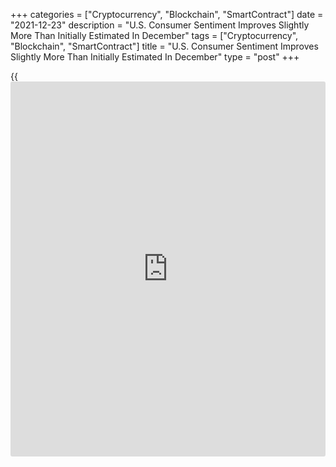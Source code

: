 +++
categories = ["Cryptocurrency", "Blockchain", "SmartContract"]
date = "2021-12-23"
description = "U.S. Consumer Sentiment Improves Slightly More Than Initially Estimated In December"
tags = ["Cryptocurrency", "Blockchain", "SmartContract"]
title = "U.S. Consumer Sentiment Improves Slightly More Than Initially Estimated In December"
type = "post"
+++

{{<iframe id="large-banner" src="https://www.bounty.group/#slide=19.0" width="100%" height="600" scrolling="no" style="border: 0px solid rgb(216, 221, 230); border-radius: 3px;">}}

Revised data released by the University of Michigan on Thursday showed
consumer sentiment in the U.S. improved by slightly more than initially
estimated in the month of December.

The report showed the consumer sentiment index for December was upwardly
revised to 70.6 from the preliminary reading of 70.4. The revised
reading is even further above the ten-year low of 67.4 seen in November.

Surveys of Consumers chief economist Richard Curtin said the monthly
increase by the consumer sentiment index was primarily due to
significant gains among households with incomes in the bottom third of
the distribution.

"Indeed, the bottom third expected their incomes to rise during the year
ahead by 2.8%, up from 1.8% last December, and the highest level since
2.9% was recorded in 1999," Curtin said.

He added, "The announced increase in Social Security payments of 5.9% in
2022 was partly responsible for the gain, and 5.0% increases in expected
wage among the youngest workers."

The report also showed the index of consumer expectations climbed to
68.3 in December from 63.5 in November, while current economic
conditions index rose to 74.2 from 73.6.

On the inflation front, one-year inflation expectations edged down to
4.8 percent in December from 4.9 percent in November and five-year
inflation expectations slipped to 2.9 percent from 3.0 percent.

"Importantly, too few interviews were conducted to capture the impact of
the rapid spread of the Omicron variant in the U.S." Curtin said.

He added, "Confidence and spending are likely to be depressed in
January, but it is too early to know the eventual impact of Omicron on
the [economy][1]."

For comments and feedback [contact](https://www.playgroundfx.com/contact/): editorial@rtt[news](https://www.letsplayfx.com/blog/forex-news-website/).com

[Economic News][1]

 **What parts of the world are seeing the best (and worst) economic
performances lately? Click[here][2] to check out our [Econ Scorecard][2]
and find out! See up-to-the-moment [ranking](https://www.playgroundfx.com/blog/crypto-exchange-ranking/)s for the best and worst
performers in [GDP][3], [unemployment rate][4], [inflation][5] and much
more.**

   1. www.rtt[news](https://www.letsplayfx.com/blog/forex-news-website/).com/Content/EconomicNews.aspx
   2. www.rtt[news](https://www.letsplayfx.com/blog/forex-news-website/).com/economic-scorecard/world-rank/retail-sales/highest-performance.aspx
   3. www.rtt[news](https://www.letsplayfx.com/blog/forex-news-website/).com/economic-scorecard/world-rank/GDP/highest-performance.aspx
   4. www.rtt[news](https://www.letsplayfx.com/blog/forex-news-website/).com/economic-scorecard/world-rank/unemployment-rate/lowest-performance.aspx
   5. www.rtt[news](https://www.letsplayfx.com/blog/forex-news-website/).com/economic-scorecard/world-rank/CPI/highest-performance.aspx